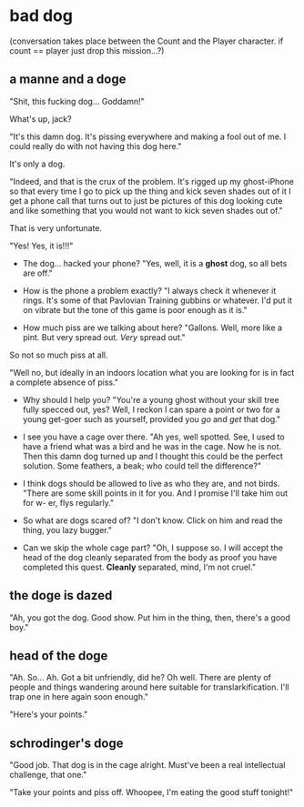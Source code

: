# bad dog

(conversation takes place between the Count and the Player character. if count == player just drop this mission...?)

## a manne and a doge

"Shit, this fucking dog... Goddamn!"

What's up, jack?

"It's this damn dog. It's pissing everywhere and making a fool out of me. I could really do with not having this dog here."

It's only a dog.

"Indeed, and that is the crux of the problem. It's rigged up my ghost-iPhone so that every time I go to pick up the thing and kick seven shades out of it I get a phone call that turns out to just be pictures of this dog looking cute and like something that you would not want to kick seven shades out of."

That is very unfortunate.

"Yes! Yes, it is!!!"

* The dog... hacked your phone?
"Yes, well, it is a **ghost** dog, so all bets are off."

* How is the phone a problem exactly?
"I always check it whenever it rings. It's some of that Pavlovian Training gubbins or whatever. I'd put it on vibrate but the tone of this game is poor enough as it is."

* How much piss are we talking about here?
"Gallons. Well, more like a pint. But very spread out. *Very* spread out."

So not so much piss at all.

"Well no, but ideally in an indoors location what you are looking for is in fact a complete absence of piss."

* Why should I help you?
"You're a young ghost without your skill tree fully specced out, yes? Well, I reckon I can spare a point or two for a young get-goer such as yourself, provided you _go_ and _get_ that dog."

* I see you have a cage over there.
"Ah yes, well spotted. See, I used to have a friend what was a bird and he was in the cage. Now he is not. Then this damn dog turned up and I thought this could be the perfect solution. Some feathers, a beak; who could tell the difference?"

* I think dogs should be allowed to live as who they are, and not birds.
"There are some skill points in it for you. And I promise I'll take him out for w- er, flys regularly."

* So what are dogs scared of?
"I don't know. Click on him and read the thing, you lazy bugger."

* Can we skip the whole cage part?
"Oh, I suppose so. I will accept the head of the dog cleanly separated from the body as proof you have completed this quest. **Cleanly** separated, mind, I'm not cruel."


## the doge is dazed

"Ah, you got the dog. Good show.
Put him in the thing, then, there's a good boy."

## head of the doge

"Ah. So... Ah. Got a bit unfriendly, did he?
Oh well. There are plenty of people and things wandering around here suitable for translarkification. I'll trap one in here again soon enough."

"Here's your points."

## schrodinger's doge

"Good job. That dog is in the cage alright. Must've been a real intellectual challenge, that one."

"Take your points and piss off. Whoopee, I'm eating the good stuff tonight!"
